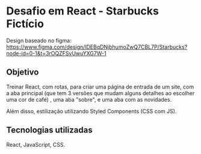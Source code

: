# Desafio em React - Starbucks Fictício

Design baseado no figma: https://www.figma.com/design/lDEBqDNjbhumoZwQ7CBL7P/Starbucks?node-id=0-1&t=3rOQZFSvUwuYXG7W-1

## Objetivo

Treinar React, com rotas, para criar uma página de entrada de um site, com a aba principal (que tem 3 versões que mudam alguns detalhes ao escolher uma cor de café) , uma aba "sobre", e uma aba com as novidades.

Além disso, estilização utilizando Styled Components (CSS com JS).

## Tecnologias utilizadas

React, JavaScript, CSS.